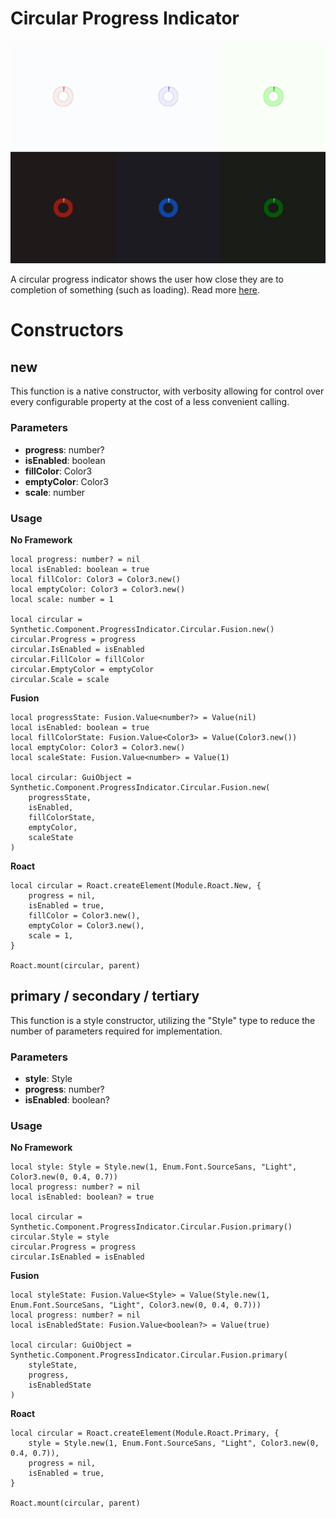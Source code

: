 # Circular Progress Indicator

![Preview](preview.gif)

A circular progress indicator shows the user how close they are to completion of something (such as loading). Read more [here](https://m3.material.io/components/progress-indicators/overview).
# Constructors


## new
This function is a native constructor, with verbosity allowing for control over every configurable property at the cost of a less convenient calling.

### Parameters
- **progress**: number?
- **isEnabled**: boolean
- **fillColor**: Color3
- **emptyColor**: Color3
- **scale**: number


### Usage

**No Framework**
```luau
local progress: number? = nil
local isEnabled: boolean = true
local fillColor: Color3 = Color3.new()
local emptyColor: Color3 = Color3.new()
local scale: number = 1

local circular = Synthetic.Component.ProgressIndicator.Circular.Fusion.new()
circular.Progress = progress
circular.IsEnabled = isEnabled
circular.FillColor = fillColor
circular.EmptyColor = emptyColor
circular.Scale = scale
```

**Fusion**
```luau
local progressState: Fusion.Value<number?> = Value(nil)
local isEnabled: boolean = true
local fillColorState: Fusion.Value<Color3> = Value(Color3.new())
local emptyColor: Color3 = Color3.new()
local scaleState: Fusion.Value<number> = Value(1)

local circular: GuiObject = Synthetic.Component.ProgressIndicator.Circular.Fusion.new(
	progressState,
	isEnabled,
	fillColorState,
	emptyColor,
	scaleState
)
```

**Roact**
```luau
local circular = Roact.createElement(Module.Roact.New, {
	progress = nil,
	isEnabled = true,
	fillColor = Color3.new(),
	emptyColor = Color3.new(),
	scale = 1,
}

Roact.mount(circular, parent)
```
## primary / secondary / tertiary
This function is a style constructor, utilizing the "Style" type to reduce the number of parameters required for implementation.

### Parameters
- **style**: Style
- **progress**: number?
- **isEnabled**: boolean?


### Usage

**No Framework**
```luau
local style: Style = Style.new(1, Enum.Font.SourceSans, "Light", Color3.new(0, 0.4, 0.7))
local progress: number? = nil
local isEnabled: boolean? = true

local circular = Synthetic.Component.ProgressIndicator.Circular.Fusion.primary()
circular.Style = style
circular.Progress = progress
circular.IsEnabled = isEnabled
```

**Fusion**
```luau
local styleState: Fusion.Value<Style> = Value(Style.new(1, Enum.Font.SourceSans, "Light", Color3.new(0, 0.4, 0.7)))
local progress: number? = nil
local isEnabledState: Fusion.Value<boolean?> = Value(true)

local circular: GuiObject = Synthetic.Component.ProgressIndicator.Circular.Fusion.primary(
	styleState,
	progress,
	isEnabledState
)
```

**Roact**
```luau
local circular = Roact.createElement(Module.Roact.Primary, {
	style = Style.new(1, Enum.Font.SourceSans, "Light", Color3.new(0, 0.4, 0.7)),
	progress = nil,
	isEnabled = true,
}

Roact.mount(circular, parent)
```